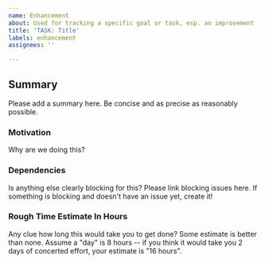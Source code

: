 ```yaml
---
name: Enhancement
about: Used for tracking a specific goal or task, esp. an improvement
title: 'TASK: Title'
labels: enhancement
assignees: ''

---
```


## Summary
Please add a summary here. Be concise and as precise as reasonably possible.

### Motivation
Why are we doing this?

### Dependencies
Is anything else clearly blocking for this?
Please link blocking issues here. If something is blocking and doesn't have an issue yet, create it!

### Rough Time Estimate In Hours
Any clue how long this would take you to get done? Some estimate is better than none.
Assume a "day" is 8 hours -- if you think it would take you 2 days of concerted effort, your estimate is "16 hours".